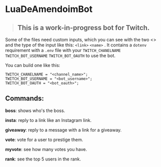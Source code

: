 # LuaDeAmendoimBot

> ## This is a work-in-progress bot for Twitch. 

Some of the files need custom inputs, which you can see with the two <> and the type of the input like this:
`<link>`
`<name>`
.
It contains a `dotenv` requirement with a `.env` file with your `TWITCH_CHANELNAME` `TWITCH_BOT_USERNAME` `TWITCH_BOT_OAUTH` to use the bot.

You can build one like this:
```
TWITCH_CHANELNAME = "<channel_name>";
TWITCH_BOT_USERNAME = "<bot_username>";
TWITCH_BOT_OAUTH = "<bot_oauth>";

```
## Commands:
  **boss**: shows who's the boss.
  
  **insta**: reply to a link like an Instagram link.
  
  **giveaway**: reply to a message with a link for a giveaway.
  
  **vote**: vote for a user to prestige them.
  
  **myvote**: see how many votes you have.
  
  **rank**: see the top 5 users in the rank.
